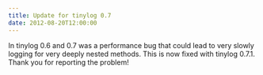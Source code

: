 ```yaml
---
title: Update for tinylog 0.7
date: 2012-08-20T12:00:00
---
```


In tinylog 0.6 and 0.7 was a performance bug that could lead to very slowly logging for very deeply nested methods. This is now fixed with tinylog 0.7.1. Thank you for reporting the problem!
